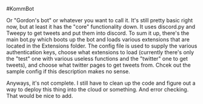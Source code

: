 #KommBot

Or "Gordon's bot" or whatever you want to call it. It's still pretty basic right now, but at least it has the "core" functionality down. It uses discord.py and Tweepy to get tweets and put them into discord. To sum it up, there's the main bot.py which boots up the bot and loads various extensions that are located in the Extensions folder. The config file is used to supply the various authentication keys, choose what extensions to load (currently there's only the "test" one with various useless functions and the "twitter" one to get tweets), and choose what twitter pages to get tweets from. Chcek out the sample config if this description makes no sense.

Anyways, it's not complete. I still have to clean up the code and figure out a way to deploy this thing into the cloud or something. And error checking. That would be nice to add.